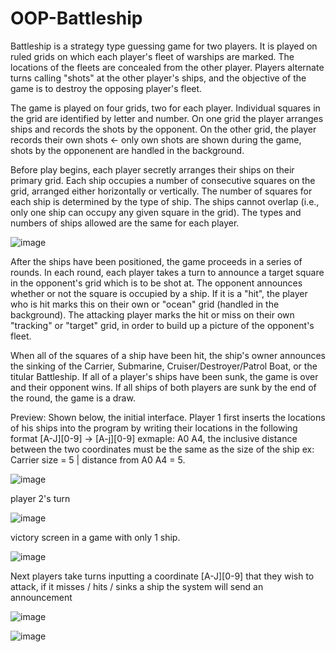 # OOP-Battleship

Battleship is a strategy type guessing game for two players. It is played on ruled grids  on which each player's fleet of warships are marked. The locations of the fleets are concealed from the other player. Players alternate turns calling "shots" at the other player's ships, and the objective of the game is to destroy the opposing player's fleet.

The game is played on four grids, two for each player. Individual squares in the grid are identified by letter and number. On one grid the player arranges ships and records the shots by the opponent. On the other grid, the player records their own shots <- only own shots are shown during the game, shots by the opponenent are handled in the background. 

Before play begins, each player secretly arranges their ships on their primary grid. Each ship occupies a number of consecutive squares on the grid, arranged either horizontally or vertically. The number of squares for each ship is determined by the type of ship. The ships cannot overlap (i.e., only one ship can occupy any given square in the grid). The types and numbers of ships allowed are the same for each player.

![image](https://user-images.githubusercontent.com/91310490/224898536-a04be499-32c7-4bda-bc95-02d13cb2e1f7.png)

After the ships have been positioned, the game proceeds in a series of rounds. In each round, each player takes a turn to announce a target square in the opponent's grid which is to be shot at. The opponent announces whether or not the square is occupied by a ship. If it is a "hit", the player who is hit marks this on their own or "ocean" grid (handled in the background). The attacking player marks the hit or miss on their own "tracking" or "target" grid, in order to build up a picture of the opponent's fleet.

When all of the squares of a ship have been hit, the ship's owner announces the sinking of the Carrier, Submarine, Cruiser/Destroyer/Patrol Boat, or the titular Battleship. If all of a player's ships have been sunk, the game is over and their opponent wins. If all ships of both players are sunk by the end of the round, the game is a draw.

Preview:
Shown below, the initial interface. Player 1 first inserts the locations of his ships into the program by writing their locations in the following format [A-J][0-9] -> [A-j][0-9] exmaple: A0 A4, the inclusive distance between the two coordinates must be the same as the size of the ship ex: Carrier size = 5 | distance from A0 A4 = 5.


![image](https://user-images.githubusercontent.com/91310490/224932133-692f0a31-94ad-430f-8e0b-843ddf5b15ee.png)

player 2's turn


![image](https://user-images.githubusercontent.com/91310490/225036923-09b51e3e-cdf5-4230-9d07-ea1fbc7deef7.png)


victory screen in a game with only 1 ship.




![image](https://user-images.githubusercontent.com/91310490/224933306-f475b7ab-34df-4d99-8e29-ab38c7b78234.png)




Next players take turns inputting a coordinate [A-J][0-9] that they wish to attack, if it misses / hits / sinks a ship the system will send an announcement

![image](https://user-images.githubusercontent.com/91310490/224934674-4c3fb697-06b5-4d3c-a969-0bbc1b1bce97.png)

![image](https://user-images.githubusercontent.com/91310490/224934943-65402a63-347c-4674-9bf6-4f26c2b97c9b.png)

